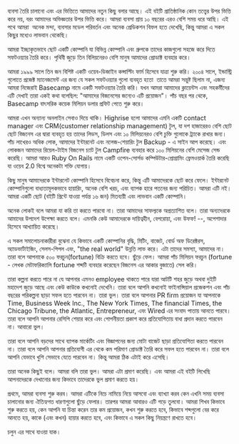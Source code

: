 ব্যবসা তৈরি চালানো এবং এর ভিত্তিতে আমাদের নতুন কিছু বলার আছে। 
এই বইটি প্রাতিষ্ঠানিক কোন তত্ত্বের উপর ভিত্তি করে নয়, বরং আমাদের অভিজ্ঞতার উপর ভিত্তি করে। আমরা ব্যবসা প্রায় ১০ বছরের এরও বেশি সময় ধরে আছি। এই পথে আমরা  অনেক মন্দা, ব্যবসার মডেল পরিবর্তন এবং অনেক প্রেডিকশন বিফল হতে দেখেছি, কিন্তু আমরা এ সকল কিছুর মধ্যেও লাভবান থেকেছি।

আমরা ইচ্ছাকৃতভাবে ছোট একটি কোম্পানি যা বিভিন্ন কোম্পানি এবং গ্রুপকে তাদের কাজগুলো সহজে করে দিতে সফটওয়্যার তৈরি করে। পৃথিবী জুড়ে তিন বিলিয়নেরও বেশি মানুষ আমাদের প্রোডাক্ট ব্যবহার করে। 

আমরা ১৯৯৯ সালে তিন জন বিশিষ্ট একটি ওয়েব-ডিজাইন কন্সাল্টিং ফার্ম হিসেবে যাত্রা শুরু করি। ২০০৪ সালে, ইন্ডাস্ট্রি গুলোতে প্রজেক্ট ম্যানেজমেন্ট এর জন্য যে সকল সফটওয়্যার গুলো ব্যবহৃত হতো  তাতে আমরা সন্তুষ্ট ছিলাম না, এজন্য আমরা নিজেরাই Basecamp নামে একটি সফটওয়্যার তৈরি করি। যখন আমরা আমাদের ক্লায়েন্টস এবং সহকর্মীদের এটি দেখাই তারা একই কথা বলেছিল: "আমাদের বিজনেসের জন্যেও এটি প্রয়োজন"। পাঁচ বছর পর থেকে,  Basecamp বাৎসরিক কয়েক মিলিয়ন ডলার প্রফিট পেতে শুরু করে। 

আমরা এখন অন্যান্য অনলাইন সেবাও দিয়ে থাকি। Highrise হলো আমাদের এমনি একটি contact manager এবং CRM(customer relationship management) টুল, যা দশ হাজারেরও বেশি ছোট ছোট বিজনেস এর দ্বারা ব্যবহৃত হয় তাদের লিডস, ডিলস এবং ১০ মিলিয়নেরও বেশি চুক্তি গুলোকে ট্র্যাকে রাখার জন্য। পাঁচ লাখেরও অধিক লোক, আমাদের ইন্টারনেট এবং নলেজ-শেয়ারিং টুল Backup - এ সাইন আপ করেছে। এবং লোকজন আমাদের রিয়েল-টাইম বিজনেস চ্যাট টুল Campfire ব্যবহার করে ১০০ মিলিয়নের বেশি মেসেজ সেন্ড করেছি। আমরা আরও Ruby On Rails নামে একটি ওপেন-সোর্সড কম্পিউটার-প্রোগ্রামিং ফ্রেমওয়ার্ক তৈরি করেছি যা ওয়েব 2.0 বিশ্বে অনেকটা শক্তি যোগায়।

কিছু মানুষ আমাদেরকে ইন্টারনেট কোম্পানি হিসেবে বিবেচনা করে, কিন্তু এটি আমাদেরকে ছোট করে ফেলে। ইন্টারনেট কোম্পানিগুলো বাধ্যতামূলকভাবে হায়ারিং, অনেক বেশি খরচ, এবং ব্যাপক হারে পতনের জন্য পরিচিত। আমরা এটি নই। আমরা একটি ছোট (বইটি প্রিন্টে যাওয়া পর্যন্ত ১৬ জন) মিতব্যয়ী এবং লাভবান একটি কোম্পানি।

অনেক লোকই বলে আমরা যা করি তা করতে পারবো না। তারা আমাদের সাফল্যকে অপ্রত্যাশিত বলে। তারা অন্যদেরকে আমাদের উপদেশ উপেক্ষা করতে বলে। এমনকি কেউ আমাদেরকে দায়িত্বহীন, বেপরোয়া, এবং উফফ! --, অপেশাদার হিসেবে আখ্যায়িত করেছে। 

এ সকল সমালোচনাকারীরা বুঝেনা যে কিভাবে একটি কোম্পানির বৃদ্ধি, মিটিং, বাজেট, বোর্ড অফ ডিরেক্টরস, অ্যাডভার্টাইজিং, সেলস-পিপল এবং, "the real world" উন্নতি লাভ করে। এটা তাদের সমস্যা, আমাদের না। তারা বলে আপনাকে ৫০০ ফরচুন(fortune) বিক্রি করতে হবে। ছুঁড়ে ফেল। আমরা পাঁচ মিলিয়ন ফরচুন (fortune - লেখক মেটাফরিক্যালি fortune শব্দটি ব্যবহার করেছেন বিজনেস এর আকার বুজাতে) সেল করি। 

তারা কল্পনা করতে পারে না যে আপনার এমনও employee থাকতে পারে যারা আটটি শহর জুড়ে অথবা দুইটি মহাদেশ জুড়ে আছে এবং কেউ কাউকে কখনোই দেখেনি। তারা বলে আপনি কখনোই ফাইনান্সিয়াল প্রজেকশন এবং পাঁচ বছরের পরিকল্পনা ছাড়া সফল হতে পারবেন না। তারা ভুল।
তারা বলে আপনার PR firm প্রয়োজন যা আপনাকে Time, Business Week Inc., The New York Times, The financial Times, the Chicago Tribune, the Atlantic, Entrepreneur, এবং Wired এর সংবাদ পাতায় আনতে পারবে। তারা বলে আপনি আপনার রেসিপি শেয়ার করে এবং গোপনীয়তা প্রকাশ করে প্রতিযোগিতায় বাধা প্রদান করতে পারবেন না। আবারো ভুল।

তারা বলে আপনি বড়দের সাথে ব্যাপক মার্কেটিং এবং বিজ্ঞাপনের জন্য মোটা বাজেট ছাড়া প্রতিযোগিতা করতে পারবেন না। তারা বলে আপনি আপনার প্রতিযোগী এর থেকে কম পরিমাণ প্রোডাক্ট তৈরি করে সফল হতে পারবেন না। তারা বলে আপনি যেভাবে খুশি সেভাবে যেতে পারবেন না। কিন্তু আমরা ঠিক এটাই করে এসেছি।

তারা অনেক কিছুই বলে। আমরা বলি তারা ভুল। আমরা এটা প্রমাণ করেছি। এবং আমরা এই বইটি লিখেছি আপনাদেরকে দেখানোর জন্য কিভাবে তাদেরকে ভুল প্রমাণ করতে হয়। 

প্রথমে, আমরা ব্যবসা শুরু করব। আমরা এটিকে নিচে নামিয়ে নিয়ে আসবো এবং ব্যাখ্যা করব কেন এখনি সময় ব্যবসা চালানোর জন্য ঐতিহ্যগত ধারণাগুলো ছুঁড়ে ফেলার। তারপর আমরা আবারও এটি গড়ে তুলবো। আমরা শিখব কিভাবে শুরু করতে হয়, কেন আপনি যা চিন্তা করেন তার কম প্রয়োজন, কখন শুরু করতে হবে, কিভাবে শব্দগুলো বের করে আনতে হয়, কাকে (এবং কখন) হায়ার করতে হবে, এবং কিভাবে এ সকল কিছু নিয়ন্ত্রণে রাখতে হবে।

চলুন এর সাথে যাওয়া যাক।
